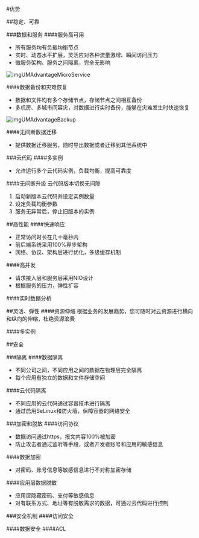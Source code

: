 #优势

##稳定、可靠

###数据和服务
####服务高可用
 - 所有服务均有负载均衡节点
 - 实时、动态水平扩展，灵活应对各种流量激增、瞬间访问压力
 - 微服务架构、服务之间隔离，完全无影响
 
![imgUMAdvantageMicroService](../../../images/imgUMAdvantageMicroService.png)

####数据备份和灾难恢复
 - 数据和文件均有多个存储节点，存储节点之间相互备份
 - 多机房、多城市间容灾，对数据进行实时备份，能够在灾难发生时快速恢复

 ![imgUMAdvantageBackup](../../../images/imgUMAdvantageBackup.png)

####无间断数据迁移
 - 提供数据迁移服务，随时导出数据或者迁移到其他系统中

###云代码
####多实例
 - 允许运行多个云代码实例，负载均衡，提高可靠度

####无间断升级
云代码版本切换无间隙
 1. 启动新版本云代码并设定实例数量
 2. 设定负载均衡参数
 3. 服务无异常后，停止旧版本的实例

##高性能
####快速响应
 - 正常访问时长在几十毫秒内
 - 前后端系统采用100%异步架构
 - 网络、协议、架构层进行优化，多级缓存机制

####高并发
 - 请求接入层和服务层采用NIO设计
 - 根据服务的压力，弹性扩容

####实时数据分析



##灵活、弹性
####资源伸缩
根据业务的发展趋势，您可随时对云资源进行横向和纵向的伸缩，杜绝资源浪费

####多实例

##安全

###隔离
####数据隔离
 - 不同公司之间，不同应用之间的数据在物理层完全隔离
 - 每个应用有独立的数据和文件存储空间

####云代码隔离
 - 不同应用的云代码通过容器技术进行隔离
 - 通过启用SeLinux和防火墙，保障容器的网络安全

###加密和脱敏
####访问协议
 - 数据访问通过https，报文内容100%被加密
 - 防止攻击者通过监听等手段，或者开发者账号和应用的敏感信息

####数据加密
 - 对密码、账号信息等敏感信息进行不对称加密存储


####应用层数据脱敏
 - 应用层隐藏密码、支付等敏感信息
 - 对有联系方式、地址等有脱敏需求的数据，可通过云代码进行控制


###安全机制
####访问安全

####数据安全
####ACL




